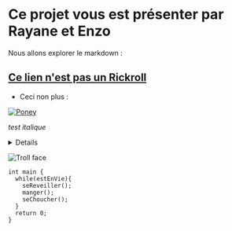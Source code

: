 # Ce projet vous est présenter par Rayane et Enzo 

Nous allons explorer le markdown :

## [Ce lien n'est pas un Rickroll](https://www.youtube.com/watch?v=dQw4w9WgXcQ)

 * Ceci non plus :

[![Poney](https://lemagdesanimaux.ouest-france.fr/images/dossiers/2021-03/adopter-poney-083907.jpg)](https://www.youtube.com/watch?v=dQw4w9WgXcQ)

*test italique*

<details> 
  
Un ingénieur Linux, un ingénieur Mac et un ~~ingénieur~~ Microsoft sont en voiture. Un des pneu crève.

**__L’ingénieur Mac dit : « Il faut changer le pneu pour pouvoir continuer. »__**

L’ingénieur Linux dit : « Il faut trouver pourquoi le pneu a crevé pour que ça ne reproduise pas. »

L’~~ingénieur~~ Microsoft dit : « On a qu’à continuer comme ça on verra bien si ça se répare tout seul. »
  
</details>

![Troll face](https://media.tenor.com/GryShD35-psAAAAM/troll-face-creepy-smile.gif)

```
int main {
  while(estEnVie){
    seReveiller();
    manger();
    seChoucher();
  }
  return 0;
}
```
